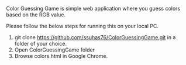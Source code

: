Color Guessing Game is simple web application where you guess colors based on the RGB value.


Please follow the below steps for running this on your local PC.
1. git clone https://github.com/ssuhas76/ColorGuessingGame.git in a folder of your choice.
2. Open ColorGuessingGame folder
3. Browse colors.html in Google Chrome.
